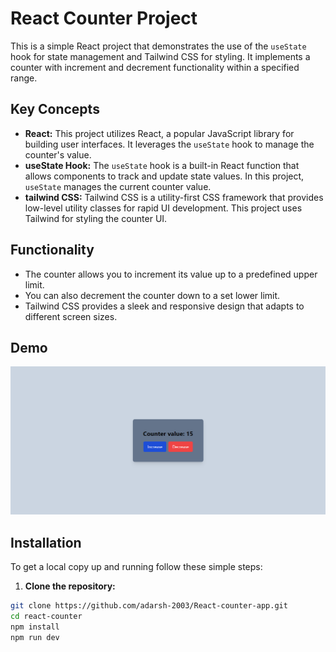 # React Counter Project

This is a simple React project that demonstrates the use of the `useState` hook for state management and Tailwind CSS for styling. It implements a counter with increment and decrement functionality within a specified range.

## Key Concepts

- **React:** This project utilizes React, a popular JavaScript library for building user interfaces. It leverages the `useState` hook to manage the counter's value.
- **useState Hook:** The `useState` hook is a built-in React function that allows components to track and update state values. In this project, `useState` manages the current counter value.
- **tailwind CSS:** Tailwind CSS is a utility-first CSS framework that provides low-level utility classes for rapid UI development. This project uses Tailwind for styling the counter UI.

## Functionality

- The counter allows you to increment its value up to a predefined upper limit.
- You can also decrement the counter down to a set lower limit.
- Tailwind CSS provides a sleek and responsive design that adapts to different screen sizes.


## Demo

![Demo](image.png)

## Installation

To get a local copy up and running follow these simple steps:

1. **Clone the repository:**

```bash
git clone https://github.com/adarsh-2003/React-counter-app.git
cd react-counter
npm install
npm run dev
